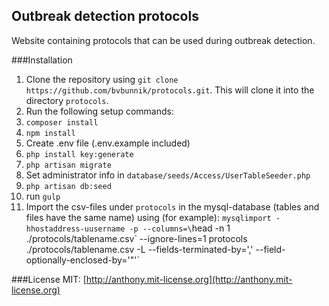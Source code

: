 ## Outbreak detection protocols

Website containing protocols that can be used during outbreak detection.

###Installation
1. Clone the repository using `git clone https://github.com/bvbunnik/protocols.git`. This will clone it into the directory `protocols`.
2. Run the following setup commands:
  1. `composer install`
  2. `npm install`
  3. Create .env file (.env.example included)
  4. `php install key:generate`
  5. `php artisan migrate`
  6. Set administrator info in `database/seeds/Access/UserTableSeeder.php`
  7. `php artisan db:seed`
  8. run `gulp`
  9. Import the csv-files under `protocols` in the mysql-database (tables and files have the same name) using (for example): `mysqlimport -hhostaddress-uusername -p --columns=\`head -n 1 ./protocols/tablename.csv\` --ignore-lines=1 protocols ./protocols/tablename.csv -L --fields-terminated-by=',' --field-optionally-enclosed-by='"'`

###License
MIT: [http://anthony.mit-license.org](http://anthony.mit-license.org)